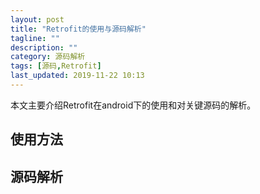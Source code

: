 ```yaml
---
layout: post
title: "Retrofit的使用与源码解析"
tagline: ""
description: ""
category: 源码解析
tags: [源码,Retrofit]
last_updated: 2019-11-22 10:13
---
```


本文主要介绍Retrofit在android下的使用和对关键源码的解析。

## 使用方法

## 源码解析

